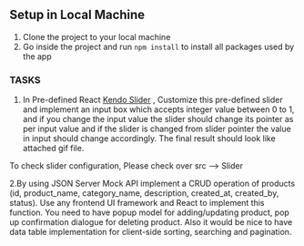 ## Setup in Local Machine

1. Clone the project to your local machine
2. Go inside the project and run `npm install` to install all packages used by the app

### TASKS

1. In Pre-defined React [Kendo Slider](https://www.telerik.com/kendo-react-ui/components/inputs/slider/) , Customize this pre-defined slider and implement an input box which accepts integer value between 0 to 1, and if you change the input value the slider should change its pointer as per input value
   and if the slider is changed from slider pointer the value in input should change accordingly.
   The final result should look like attached gif file.

To check slider configuration, Please check over src --> Slider

2.By using JSON Server Mock API implement a CRUD operation of products (id, product_name, category_name, description, created_at, created_by, status).
Use any frontend UI framework and React to implement this function.
You need to have popup model for adding/updating product, pop up confirmation dialogue for deleting product. Also it would be nice to have data table implementation for client-side sorting, searching and pagination.
